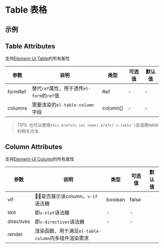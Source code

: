 # Table 表格

## 示例
<vuep template="#table-base" :options="{ theme: 'vue', lineNumbers: false }"></vuep>

<script v-pre type="text/x-template" id="table-base">
<template>
  <i-table :data="table.list" :columns="table.columns">
    <template v-slot:data3="{row}">
      {{ row.data3 }}
    </template>
  </i-table>
</template>

<script>
module.exports = {
  data () {
    return {
      vif: true,
      table: {
        list: [
          {
            data1: 'row1-1',
            data2: 'row1-2',
            data3: 'row1-3'
          },
          {
            data1: 'row2-1',
            data2: 'row2-2',
            data3: 'row2-3'
          }
        ],
        columns: [
          {
            label: 'Default',
            prop: 'data1'
          },
          {
            label: 'Render',
            render: ({ row }) => {
              return <span>{ row.data2 }</span>
            }
          },
          {
            label: 'Slot',
            slot: 'data3'
          }
        ]
      }
    }
  }
}
</script>
</script>

## Table Attributes
支持[Element-UI Table](https://element.eleme.cn/#/zh-CN/component/table#table-attributes)的所有属性

| 参数 | 说明 | 类型 | 可选值	| 默认值 |
| --- | --- | --- | --- | --- |
| formRef | 替代`ref`属性，用于透传`el-form`的`ref`值 | Ref | - | -
| columns | 需要渲染的`el-table-column`字段 | column[] | - | -

> TIPS: 也可以使用`this.$refs[u set name].$refs['i-table']`去调用table的相关方法

## Column Attributes
支持[Element-UI Column](https://element.eleme.cn/#/zh-CN/component/table#table-column-attributes)的所有属性

| 参数 | 说明 | 类型 | 可选值	| 默认值 |
| --- | --- | --- | --- | --- |
| vif | 是否展示该column，`v-if`语法糖 | boolean | false
| slot | 即`v-slot`语法糖 | - | -
| directives | 即`v-directives`语法糖 | - | -
| render | 渲染函数，用于满足`el-table-column`内多组件渲染需求
